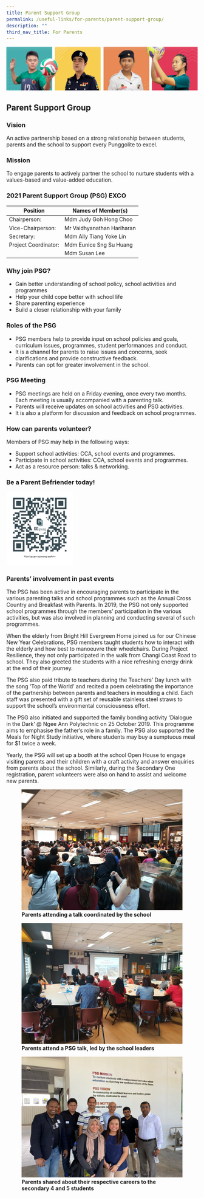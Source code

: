 ```yaml
---
title: Parent Support Group
permalink: /useful-links/for-parents/parent-support-group/
description: ""
third_nav_title: For Parents
---
```

![](/images/Our%20School/subbanner.jpg)

## Parent Support Group

### Vision


An active partnership based on a strong relationship between students, parents and the school to support every Punggolite to excel.

  

### Mission


To engage parents to actively partner the school to nurture students with a values-based and value-added education.

  

### 2021 Parent Support Group (PSG) EXCO

<table>
<thead>
  <tr>
    <th>Position<br></th>
    <th>Names of Member(s)<br></th>
  </tr>
</thead>
<tbody>
  <tr>
    <td>Chairperson:<br></td>
    <td>Mdm Judy Goh Hong Choo<br></td>
  </tr>
  <tr>
    <td>Vice-Chairperson:<br></td>
    <td>Mr Vaidhyanathan Hariharan<br></td>
  </tr>
  <tr>
    <td>Secretary:<br></td>
    <td>Mdm Ally Tiang Yoke Lin<br></td>
  </tr>
  <tr>
    <td>Project Coordinator:<br></td>
    <td>Mdm Eunice Sng Su Huang<br></td>
  </tr>
  <tr>
    <td> </td>
    <td>Mdm Susan Lee</td>
  </tr>
</tbody>
</table>

### Why join PSG?


*   Gain better understanding of school policy, school activities and programmes
*   Help your child cope better with school life
*   Share parenting experience
*   Build a closer relationship with your family

  

### Roles of the PSG


*   PSG members help to provide input on school policies and goals, curriculum issues, programmes, student performances and conduct.
*   It is a channel for parents to raise issues and concerns, seek clarifications and provide constructive feedback.
*   Parents can opt for greater involvement in the school.

  

### PSG Meeting


*   PSG meetings are held on a Friday evening, once every two months. Each meeting is usually accompanied with a parenting talk.
*   Parents will receive updates on school activities and PSG activities.
*   It is also a platform for discussion and feedback on school programmes.

  

### How can parents volunteer?


Members of PSG may help in the following ways:

*   Support school activities: CCA, school events and programmes.
*   Participate in school activities: CCA, school events and programmes.
*   Act as a resource person: talks & networking.

  

### Be a Parent Befriender today!



<img src="/images/Useful%20Links/For%20Parents/GOGOV%20Volunteer.png"  
     style="width:35%">

### Parents’ involvement in past events


The PSG has been active in encouraging parents to participate in the various parenting talks and school programmes such as the Annual Cross Country and Breakfast with Parents. In 2019, the PSG not only supported school programmes through the members’ participation in the various activities, but was also involved in planning and conducting several of such programmes.

  

When the elderly from Bright Hill Evergreen Home joined us for our Chinese New Year Celebrations, PSG members taught students how to interact with the elderly and how best to manoeuvre their wheelchairs. During Project Resilience, they not only participated in the walk from Changi Coast Road to school. They also greeted the students with a nice refreshing energy drink at the end of their journey.

  

The PSG also paid tribute to teachers during the Teachers’ Day lunch with the song ‘Top of the World’ and recited a poem celebrating the importance of the partnership between parents and teachers in moulding a child. Each staff was presented with a gift set of reusable stainless steel straws to support the school’s environmental consciousness effort.

  

The PSG also initiated and supported the family bonding activity ‘Dialogue in the Dark’ @ Ngee Ann Polytechnic on 25 October 2019. This programme aims to emphasise the father’s role in a family. The PSG also supported the Meals for Night Study initiative, where students may buy a sumptuous meal for $1 twice a week.

  

Yearly, the PSG will set up a booth at the school Open House to engage visiting parents and their children with a craft activity and answer enquiries from parents about the school. Similarly, during the Secondary One registration, parent volunteers were also on hand to assist and welcome new parents.


<figure>
<img src=/images/Useful%20Links/For%20Parents/Parents%20attending%20a%20talk%20coordinated%20by%20the%20school.jpg">
<figcaption> <strong> Parents attending a talk coordinated by the school</strong> </figcaption>
</figure>
																																																									 
<figure>
<img src=/images/Useful%20Links/For%20Parents/Parents%20attend%20a%20PSG%20talk,%20led%20by%20the%20school%20leaders.jpg">
<figcaption> <strong>Parents attend a PSG talk, led by the school leaders</strong> </figcaption>
</figure>


<figure>
<img src=/images/Useful%20Links/For%20Parents/Parents%20shared%20about%20their%20respective%20careers%20to%20the%20secondary%204%20and%205%20students.jpg">
<figcaption> <strong>Parents shared about their respective careers to the secondary 4 and 5 students</strong> </figcaption>
</figure>